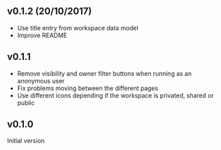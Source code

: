 ## v0.1.2 (20/10/2017)

- Use title entry from workspace data model
- Improve README

## v0.1.1

- Remove visibility and owner filter buttons when running as an anonymous user
- Fix problems moving between the different pages
- Use different icons depending if the workspace is privated, shared or public

## v0.1.0

Initial version
